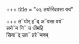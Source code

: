 +++
title = "०६ तयोरिदवसा वयं"

+++
त᳓योर् इ᳓द् अ᳓वसा वयं᳓  
सने᳓म नि᳓ च धीमहि  
सिया᳓द् उत᳓ प्ररे᳓चनम्